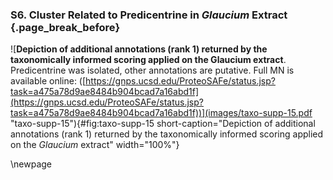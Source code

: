 ### S6. Cluster Related to Predicentrine in *Glaucium* Extract {.page_break_before}

![**Depiction of additional annotations (rank 1) returned by the taxonomically informed scoring applied on the Glaucium extract**. Predicentrine was isolated, other annotations are putative. Full MN is available online: ([https://gnps.ucsd.edu/ProteoSAFe/status.jsp?task=a475a78d9ae8484b904bcad7a16abd1f](https://gnps.ucsd.edu/ProteoSAFe/status.jsp?task=a475a78d9ae8484b904bcad7a16abd1f))](images/taxo-supp-15.pdf "taxo-supp-15"){#fig:taxo-supp-15 short-caption="Depiction of additional annotations (rank 1) returned by the taxonomically informed scoring applied on the *Glaucium* extract" width="100%"}

\newpage